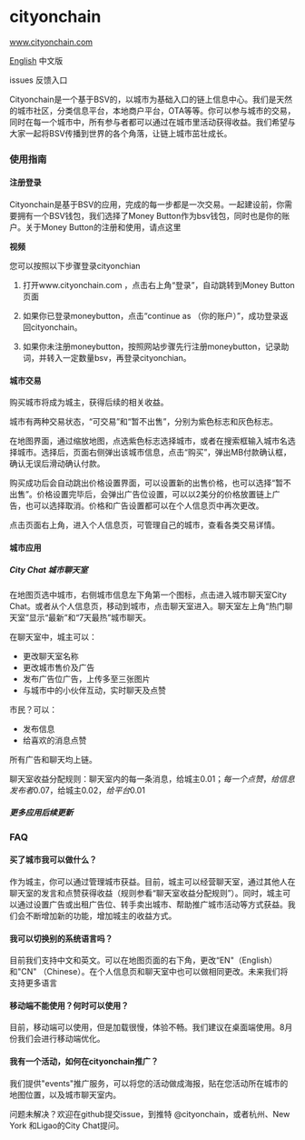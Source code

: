 # cityonchain
www.cityonchain.com

[English](/FAQ.md) 中文版

issues 反馈入口

Cityonchain是一个基于BSV的，以城市为基础入口的链上信息中心。我们是天然的城市社区，分类信息平台，本地商户平台，OTA等等。你可以参与城市的交易，同时在每一个城市中，所有参与者都可以通过在城市里活动获得收益。我们希望与大家一起将BSV传播到世界的各个角落，让链上城市茁壮成长。


### 使用指南

#### 注册登录
Cityonchain是基于BSV的应用，完成的每一步都是一次交易。一起建设前，你需要拥有一个BSV钱包，我们选择了Money Button作为bsv钱包，同时也是你的账户。关于Money Button的注册和使用，请点这里



**视频**

您可以按照以下步骤登录cityonchian
1. 打开www.cityonchain.com ，点击右上角“登录”，自动跳转到Money Button页面

2. 如果你已登录moneybutton，点击“continue as  （你的账户）”，成功登录返回cityonchain。

3. 如果你未注册moneybutton，按照网站步骤先行注册moneybutton，记录助词，并转入一定数量bsv，再登录cityonchian。




#### 城市交易
购买城市将成为城主，获得后续的相关收益。

城市有两种交易状态，“可交易”和“暂不出售”，分别为紫色标志和灰色标志。

在地图界面，通过缩放地图，点选紫色标志选择城市，或者在搜索框输入城市名选择城市。选择后，页面右侧弹出该城市信息，点击“购买”，弹出MB付款确认框，确认无误后滑动确认付款。

购买成功后会自动跳出价格设置界面，可以设置新的出售价格，也可以选择“暂不出售”。价格设置完毕后，会弹出广告位设置，可以以2美分的价格放置链上广告，也可以选择取消。价格和广告设置都可以在个人信息页中再次更改。

点击页面右上角，进入个人信息页，可管理自己的城市，查看各类交易详情。







#### 城市应用

##### City Chat 城市聊天室

在地图页选中城市，右侧城市信息左下角第一个图标，点击进入城市聊天室City Chat。或者从个人信息页，移动到城市，点击聊天室进入。聊天室左上角“热门聊天室”显示“最新”和“7天最热”城市聊天。

在聊天室中，城主可以：
- 更改聊天室名称
- 更改城市售价及广告
- 发布广告位广告，上传多至三张图片
- 与城市中的小伙伴互动，实时聊天及点赞

市民？可以：
- 发布信息
- 给喜欢的消息点赞

所有广告和聊天均上链。

聊天室收益分配规则：聊天室内的每一条消息，给城主$0.01；每一个点赞，给信息发布者$0.07，给城主$0.02，给平台$0.01

##### 更多应用后续更新







### FAQ

#### 买了城市我可以做什么？

作为城主，你可以通过管理城市获益。目前，城主可以经营聊天室，通过其他人在聊天室的发言和点赞获得收益（规则参看“聊天室收益分配规则”）。同时，城主可以通过设置广告或出租广告位、转手卖出城市、帮助推广城市活动等方式获益。我们会不断增加新的功能，增加城主的收益方式。

#### 我可以切换别的系统语言吗？

目前我们支持中文和英文。可以在地图页面的右下角，更改“EN"（English）和"CN" （Chinese）。在个人信息页和聊天室中也可以做相同更改。未来我们将支持更多语言

#### 移动端不能使用？何时可以使用？

目前，移动端可以使用，但是加载很慢，体验不畅。我们建议在桌面端使用。8月份我们会进行移动端优化。

#### 我有一个活动，如何在cityonchain推广？

我们提供"events"推广服务，可以将您的活动做成海报，贴在您活动所在城市的地图位置，以及城市聊天室内。

问题未解决？欢迎在github提交issue，到推特 @cityonchain，或者杭州、New York 和Ligao的City Chat提问。
